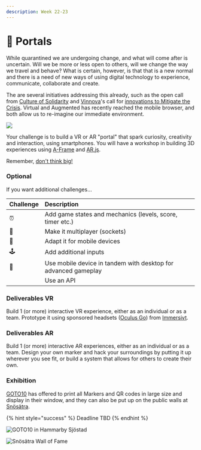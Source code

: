 ```yaml
---
description: Week 22-23
---
```


# 🥇 Portals

While quarantined we are undergoing change, and what will come after is uncertain. Will we be more or less open to others, will we change the way we travel and behave? What is certain, however, is that that is a new normal and there is a need of new ways of using digital technology to experience, communicate, collaborate and create.

The are several initiatives addressing this already, such as the open call from [Culture of Solidarity](https://www.culturalfoundation.eu/culture-of-solidarity) and [Vinnova](https://www.vinnova.se/)'s call for [innovations to Mitigate the Crisis](https://www.vinnova.se/e/innovationer-i-krisens-spar/2020). Virtual and Augmented has recently reached the mobile browser, and both allow us to re-imagine our immediate environment.

![](https://cdn.glitch.com/9fefbf1d-1435-435b-a215-8f0dd88f40eb%2Fpattern-tree.png?v=1570454328480)

Your challenge is to build a VR or AR "portal" that spark curiosity, creativity and interaction, using smartphones. You will have a workshop in building 3D experiences using [A-Frame](https://www.exploring.technology/learn/aframe) and [AR.js](https://www.exploring.technology/learn/aframe/ar).

Remember, [don't think big!](https://blog.prototypr.io/dont-think-big-5ca8e7dd8b3d#.fcx0aw7el)

### Optional

If  you want additional challenges…

| Challenge | Description |
| :--- | :--- |
| ⏰ | Add game states and mechanics \(levels, score, timer etc.\) |
| 🤼 | Make it multiplayer \(sockets\) |
| 📱 | Adapt it for mobile devices |
| 🕹️ | Add additional inputs |
| 📱 | Use mobile device in tandem with desktop for advanced gameplay |
|  | Use an API |

### Deliverables VR

Build 1 \(or more\) interactive VR experience, either as an individual or as a team. Prototype it using sponsored headsets \([Oculus Go](https://www.oculus.com/go)\) from [Immersivt](https://www.immersivt.se/).

### Deliverables AR

Build 1 \(or more\) interactive AR experiences, either as an individual or as a team. Design your own marker and hack your surroundings by putting it up wherever you see fit, or build a system that allows for others to create their own.

### Exhibition

[GOTO10](https://www.goto10.se/) has offered to print all Markers and QR codes in large size and display in their window, and they can also be put up on the public walls at [Snösätra](https://www.visitstockholm.com/sv/se--gora/sevardheter/snosatra-graffiti-wall-of-fame/).

{% hint style="success" %}
Deadline TBD
{% endhint %}

![GOTO10 in Hammarby Sj&#xF6;stad](https://tengbom.se/app/uploads/2019/01/iis_312-2560x1440.jpg)

![Sn&#xF6;s&#xE4;tra Wall of Fame](../.gitbook/assets/snosatra.png)

